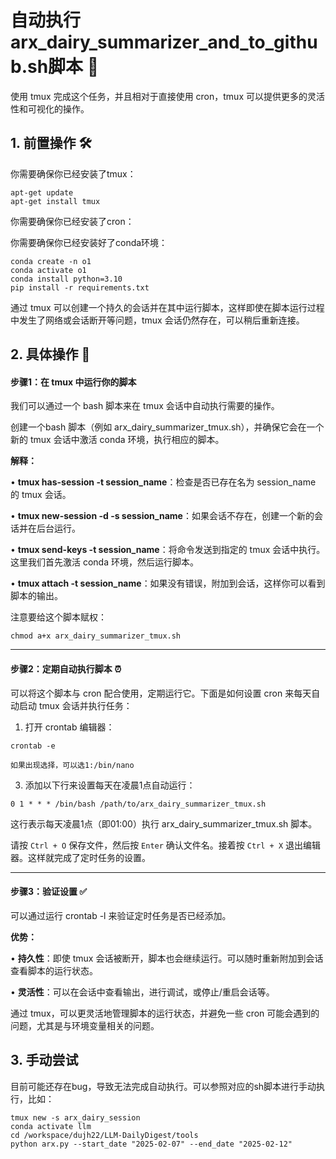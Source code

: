 # 自动执行arx_dairy_summarizer_and_to_github.sh脚本 🎯

使用 tmux 完成这个任务，并且相对于直接使用 cron，tmux 可以提供更多的灵活性和可视化的操作。

## 1. 前置操作 🛠️

你需要确保你已经安装了tmux：

```
apt-get update
apt-get install tmux
```

你需要确保你已经安装了cron：

你需要确保你已经安装好了conda环境：

```
conda create -n o1
conda activate o1
conda install python=3.10
pip install -r requirements.txt
```

通过 tmux 可以创建一个持久的会话并在其中运行脚本，这样即使在脚本运行过程中发生了网络或会话断开等问题，tmux 会话仍然存在，可以稍后重新连接。

## **2. 具体操作** 🚀

#### **步骤1：在 tmux 中运行你的脚本**

我们可以通过一个 bash 脚本来在 tmux 会话中自动执行需要的操作。

创建一个bash 脚本（例如 arx_dairy_summarizer_tmux.sh），并确保它会在一个新的 tmux 会话中激活 conda 环境，执行相应的脚本。

**解释：**

• **tmux has-session -t session_name**：检查是否已存在名为 session_name 的 tmux 会话。

• **tmux new-session -d -s session_name**：如果会话不存在，创建一个新的会话并在后台运行。

• **tmux send-keys -t session_name**：将命令发送到指定的 tmux 会话中执行。这里我们首先激活 conda 环境，然后运行脚本。

• **tmux attach -t session_name**：如果没有错误，附加到会话，这样你可以看到脚本的输出。

注意要给这个脚本赋权：

```
chmod a+x arx_dairy_summarizer_tmux.sh
```

---

#### **步骤2：定期自动执行脚本** ⏰

可以将这个脚本与 cron 配合使用，定期运行它。下面是如何设置 cron 来每天自动启动 tmux 会话并执行任务：

1. 打开 crontab 编辑器：

```
crontab -e
```

    如果出现选择，可以选1:/bin/nano

3. 添加以下行来设置每天在凌晨1点自动运行：

```
0 1 * * * /bin/bash /path/to/arx_dairy_summarizer_tmux.sh
```

这行表示每天凌晨1点（即01:00）执行 arx_dairy_summarizer_tmux.sh 脚本。

请按 `Ctrl + O` 保存文件，然后按 `Enter` 确认文件名。接着按 `Ctrl + X` 退出编辑器。这样就完成了定时任务的设置。

---

#### **步骤3：验证设置** ✅

可以通过运行 crontab -l 来验证定时任务是否已经添加。

**优势：**

• **持久性**：即使 tmux 会话被断开，脚本也会继续运行。可以随时重新附加到会话查看脚本的运行状态。

• **灵活性**：可以在会话中查看输出，进行调试，或停止/重启会话等。

通过 tmux，可以更灵活地管理脚本的运行状态，并避免一些 cron 可能会遇到的问题，尤其是与环境变量相关的问题。


## 3. 手动尝试

目前可能还存在bug，导致无法完成自动执行。可以参照对应的sh脚本进行手动执行，比如：

```
tmux new -s arx_dairy_session
conda activate llm
cd /workspace/dujh22/LLM-DailyDigest/tools
python arx.py --start_date "2025-02-07" --end_date "2025-02-12"

```
